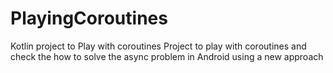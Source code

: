 # PlayingCoroutines
Kotlin project to Play with coroutines
Project to play with coroutines and check the how to solve the async problem in Android using a new approach
